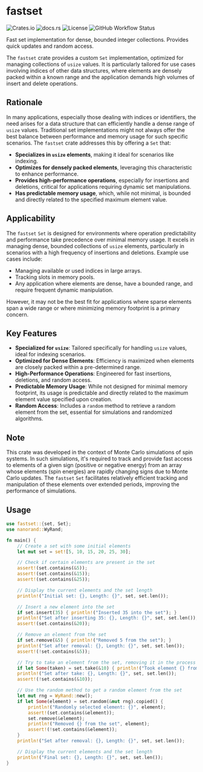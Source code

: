 # fastset

![Crates.io](https://img.shields.io/crates/v/fastset)
![docs.rs](https://img.shields.io/docsrs/fastset)
![License](https://img.shields.io/crates/l/fastset)
![GitHub Workflow Status](https://github.com/b-vitamins/fastset/actions/workflows/rust.yml/badge.svg)

Fast set implementation for dense, bounded integer collections. Provides quick updates and random access.

The `fastset` crate provides a custom `Set` implementation, optimized for managing collections of `usize` values. It is particularly tailored for use cases involving indices of other data structures, where elements are densely packed within a known range and the application demands high volumes of insert and delete operations.

## Rationale

In many applications, especially those dealing with indices or identifiers, the need arises for a data structure that can efficiently handle a dense range of `usize` values. Traditional set implementations might not always offer the best balance between performance and memory usage for such specific scenarios. The `fastset` crate addresses this by offering a `Set` that:
- **Specializes in `usize` elements**, making it ideal for scenarios like indexing.
- **Optimizes for densely packed elements**, leveraging this characteristic to enhance performance.
- **Provides high-performance operations**, especially for insertions and deletions, critical for applications requiring dynamic set manipulations.
- **Has predictable memory usage**, which, while not minimal, is bounded and directly related to the specified maximum element value.

## Applicability

The `fastset` `Set` is designed for environments where operation predictability and performance take precedence over minimal memory usage. It excels in managing dense, bounded collections of `usize` elements, particularly in scenarios with a high frequency of insertions and deletions. Example use cases include:
- Managing available or used indices in large arrays.
- Tracking slots in memory pools.
- Any application where elements are dense, have a bounded range, and require frequent dynamic manipulation.

However, it may not be the best fit for applications where sparse elements span a wide range or where minimizing memory footprint is a primary concern.

## Key Features

- **Specialized for `usize`**: Tailored specifically for handling `usize` values, ideal for indexing scenarios.
- **Optimized for Dense Elements**: Efficiency is maximized when elements are closely packed within a pre-determined range.
- **High-Performance Operations**: Engineered for fast insertions, deletions, and random access.
- **Predictable Memory Usage**: While not designed for minimal memory footprint, its usage is predictable and directly related to the maximum element value specified upon creation.
- **Random Access**: Includes a `random` method to retrieve a random element from the set, essential for simulations and randomized algorithms.

## Note

This crate was developed in the context of Monte Carlo simulations of spin systems. In such simulations, it's required to track and provide fast access to elements of a given sign (positive or negative energy) from an array whose elements (spin energies) are rapidly changing signs due to Monte Carlo updates. The `fastset` `Set` facilitates relatively efficient tracking and manipulation of these elements over extended periods, improving the performance of simulations.

## Usage

```rust
use fastset::{set, Set};
use nanorand::WyRand;

fn main() {
    // Create a set with some initial elements
    let mut set = set![5, 10, 15, 20, 25, 30]; 

    // Check if certain elements are present in the set
    assert!(set.contains(&5));
    assert!(set.contains(&15));
    assert!(set.contains(&25));

    // Display the current elements and the set length
    println!("Initial set: {}, Length: {}", set, set.len());

    // Insert a new element into the set
    if set.insert(35) { println!("Inserted 35 into the set"); }
    println!("Set after inserting 35: {}, Length: {}", set, set.len());
    assert!(set.contains(&20));

    // Remove an element from the set
    if set.remove(&5) { println!("Removed 5 from the set"); }
    println!("Set after removal: {}, Length: {}", set, set.len());
    assert!(!set.contains(&5));

    // Try to take an element from the set, removing it in the process
    if let Some(taken) = set.take(&10) { println!("Took element {} from the set", taken); }
    println!("Set after take: {}, Length: {}", set, set.len());
    assert!(!set.contains(&10));

    // Use the random method to get a random element from the set
    let mut rng = WyRand::new();
    if let Some(element) = set.random(&mut rng).copied() {
        println!("Randomly selected element: {}", element);
        assert!(set.contains(&element));
        set.remove(&element);
        println!("Removed {} from the set", element);
        assert!(!set.contains(&element));
    }
    println!("Set after removal: {}, Length: {}", set, set.len());

    // Display the current elements and the set length
    println!("Final set: {}, Length: {}", set, set.len());
}
```
